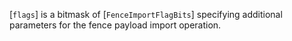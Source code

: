 [`flags`] is a bitmask of [`FenceImportFlagBits`] specifying
additional parameters for the fence payload import operation.